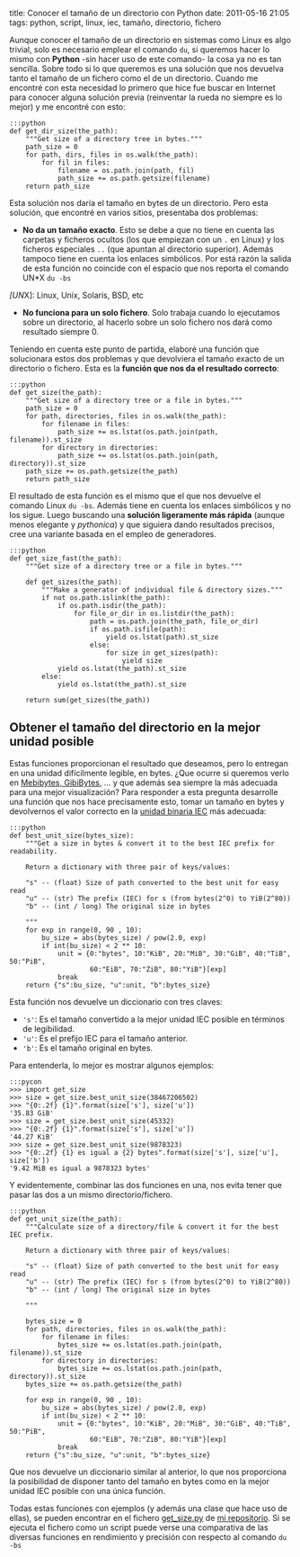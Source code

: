 title: Conocer el tamaño de un directorio con Python
date: 2011-05-16 21:05
tags: python, script, linux, iec, tamaño, directorio, fichero


Aunque conocer el tamaño de un directorio en sistemas como Linux es algo 
trivial, solo es necesario emplear el comando `du`, si queremos hacer lo mismo 
con **Python** -sin hacer uso de este comando- la cosa ya no es tan sencilla. 
Sobre todo si lo que queremos es una solución que nos devuelva tanto el tamaño 
de un fichero como el de un directorio. Cuando me encontré con esta necesidad lo 
primero que hice fue buscar en Internet para conocer alguna solución previa 
(reinventar la rueda no siempre es lo mejor) y me encontré con esto:

    :::python
    def get_dir_size(the_path):
        """Get size of a directory tree in bytes."""
        path_size = 0
        for path, dirs, files in os.walk(the_path):
            for fil in files:
                filename = os.path.join(path, fil)
                path_size += os.path.getsize(filename)
        return path_size


Esta solución nos daría el tamaño en bytes de un directorio. Pero esta solución,
 que encontré en varios sitios, presentaba dos problemas:

* **No da un tamaño exacto**. Esto se debe a que no tiene en cuenta las carpetas 
y ficheros ocultos (los que empiezan con un `.` en Linux) y los ficheros 
especiales `..` (que apuntan al directorio superior). Además tampoco tiene en 
cuenta los enlaces simbólicos. Por está razón la salida de esta función no 
coincide con el espacio que nos reporta el comando UN*X `du -bs`

*[UN*X]: Linux, Unix, Solaris, BSD, etc
    

* **No funciona para un solo fichero**. Solo trabaja cuando lo ejecutamos sobre 
un directorio, al hacerlo sobre un solo fichero nos dará como resultado siempre 0.

Teniendo en cuenta este punto de partida, elaboré una función que solucionara 
estos dos problemas y que devolviera el tamaño exacto de un directorio o 
fichero. Esta es la **función que nos da el resultado correcto**:

    :::python
    def get_size(the_path):
        """Get size of a directory tree or a file in bytes."""
        path_size = 0
        for path, directories, files in os.walk(the_path):
            for filename in files:
                path_size += os.lstat(os.path.join(path, filename)).st_size
            for directory in directories:
                path_size += os.lstat(os.path.join(path, directory)).st_size
        path_size += os.path.getsize(the_path)
        return path_size


El resultado de esta función es el mismo que el que nos devuelve el comando 
Linux `du -bs`. Además tiene en cuenta los enlaces simbólicos y no los sigue. 
Luego buscando una **solución ligeramente más rápida** (aunque menos elegante y 
*pythonica*) y que siguiera dando resultados precisos, cree una variante basada 
en el empleo de generadores. 

    :::python
    def get_size_fast(the_path):
        """Get size of a directory tree or a file in bytes."""

        def get_sizes(the_path):
            """Make a generator of individual file & directory sizes."""
            if not os.path.islink(the_path):
                if os.path.isdir(the_path):
                    for file_or_dir in os.listdir(the_path):
                        path = os.path.join(the_path, file_or_dir)
                        if os.path.isfile(path):
                            yield os.lstat(path).st_size
                        else:
                            for size in get_sizes(path):
                                yield size
                yield os.lstat(the_path).st_size
            else:
                yield os.lstat(the_path).st_size

        return sum(get_sizes(the_path))


## Obtener el tamaño del directorio en la mejor unidad posible ##

Estas funciones proporcionan el resultado que deseamos, pero lo entregan en una 
unidad difícilmente legible, en bytes. ¿Que ocurre si queremos verlo en 
[Mebibytes, GibiBytes][0], ... y que además sea siempre la más adecuada para una 
mejor visualización? Para responder a esta pregunta desarrolle una función que 
nos hace precisamente esto, tomar un tamaño en bytes y devolvernos el valor 
correcto en la [unidad binaria IEC][1] más adecuada:

  [0]: http://es.wikipedia.org/wiki/Prefijo_binario
  [1]: http://physics.nist.gov/cuu/Units/binary.html

    :::python
    def best_unit_size(bytes_size):
        """Get a size in bytes & convert it to the best IEC prefix for readability.

        Return a dictionary with three pair of keys/values:

        "s" -- (float) Size of path converted to the best unit for easy read
        "u" -- (str) The prefix (IEC) for s (from bytes(2^0) to YiB(2^80))
        "b" -- (int / long) The original size in bytes

        """
        for exp in range(0, 90 , 10):
            bu_size = abs(bytes_size) / pow(2.0, exp)
            if int(bu_size) < 2 ** 10:
                unit = {0:"bytes", 10:"KiB", 20:"MiB", 30:"GiB", 40:"TiB", 50:"PiB",
                        60:"EiB", 70:"ZiB", 80:"YiB"}[exp]
                break
        return {"s":bu_size, "u":unit, "b":bytes_size}


Esta función nos devuelve un diccionario con tres claves:

* `'s'`: Es el tamaño convertido a la mejor unidad IEC posible en términos de 
legibilidad.
* `'u'`: Es el prefijo IEC para el tamaño anterior.
* `'b'`: Es el tamaño original en bytes.

Para entenderla, lo mejor es mostrar algunos ejemplos:

    :::pycon
    >>> import get_size
    >>> size = get_size.best_unit_size(38467206502)
    >>> "{0:.2f} {1}".format(size['s'], size['u'])
    '35.83 GiB'
    >>> size = get_size.best_unit_size(45332)
    >>> "{0:.2f} {1}".format(size['s'], size['u'])
    '44.27 KiB'
    >>> size = get_size.best_unit_size(9878323)
    >>> "{0:.2f} {1} es igual a {2} bytes".format(size['s'], size['u'], size['b'])
    '9.42 MiB es igual a 9878323 bytes'


Y evidentemente, combinar las dos funciones en una, nos evita tener que pasar 
las dos a un mismo directorio/fichero. 

    :::python
    def get_unit_size(the_path):
        """Calculate size of a directory/file & convert it for the best IEC prefix.

        Return a dictionary with three pair of keys/values:

        "s" -- (float) Size of path converted to the best unit for easy read
        "u" -- (str) The prefix (IEC) for s (from bytes(2^0) to YiB(2^80))
        "b" -- (int / long) The original size in bytes

        """

        bytes_size = 0
        for path, directories, files in os.walk(the_path):
            for filename in files:
                bytes_size += os.lstat(os.path.join(path, filename)).st_size
            for directory in directories:
                bytes_size += os.lstat(os.path.join(path, directory)).st_size
        bytes_size += os.path.getsize(the_path)

        for exp in range(0, 90 , 10):
            bu_size = abs(bytes_size) / pow(2.0, exp)
            if int(bu_size) < 2 ** 10:
                unit = {0:"bytes", 10:"KiB", 20:"MiB", 30:"GiB", 40:"TiB", 50:"PiB",
                        60:"EiB", 70:"ZiB", 80:"YiB"}[exp]
                break
        return {"s":bu_size, "u":unit, "b":bytes_size}


Que nos devuelve un diccionario similar al anterior, lo que nos proporciona la 
posibilidad de disponer tanto del tamaño en bytes como en la mejor unidad IEC 
posible con una única función. 

Todas estas funciones con ejemplos (y además una clase que hace uso de ellas), 
se pueden encontrar en el fichero [get_size.py][2] de [mi repositorio][repo]. Si 
se ejecuta el fichero como un script puede verse una comparativa de las diversas 
funciones en rendimiento y precisión con respecto al comando `du -bs`

  [2]: https://bitbucket.org/joedicastro/python-recipes/src/tip/src/get_size.py
  [repo]: http://code.joedicastro.com
